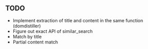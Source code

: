 ## TODO
- Implement extraction of title and content in the same function (domdistiller)
- Figure out exact API of similar_search
- Match by title
- Partial content match
